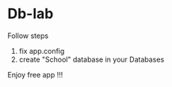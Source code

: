 # Db-lab
Follow steps
1) fix app.config
2) create "School" database in your Databases

Enjoy free app !!!
